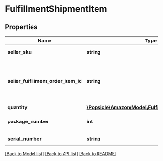 # FulfillmentShipmentItem

## Properties
Name | Type | Description | Notes
------------ | ------------- | ------------- | -------------
**seller_sku** | **string** | The seller SKU of the item. | 
**seller_fulfillment_order_item_id** | **string** | The fulfillment order item identifier that the seller created and submitted with a call to the createFulfillmentOrder operation. | 
**quantity** | [**\Popsicle\Amazon\Model\FulfillmentInbound\Quantity**](Quantity.md) |  | 
**package_number** | **int** | An identifier for the package that contains the item quantity. | [optional] 
**serial_number** | **string** | The serial number of the shipped item. | [optional] 

[[Back to Model list]](../../README.md#documentation-for-models) [[Back to API list]](../../README.md#documentation-for-api-endpoints) [[Back to README]](../../README.md)

